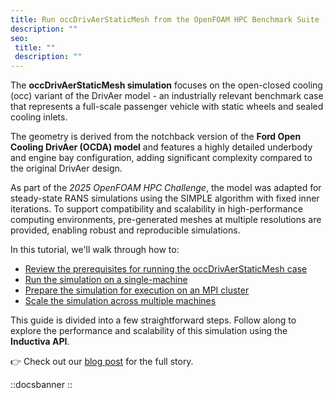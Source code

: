 ```yaml
---
title: Run occDrivAerStaticMesh from the OpenFOAM HPC Benchmark Suite
description: ""
seo:
 title: ""
 description: ""
---
```


The **occDrivAerStaticMesh simulation** focuses on the open-closed cooling (occ) variant of the DrivAer model -
an industrially relevant benchmark case that represents a full-scale passenger vehicle with static wheels and sealed cooling inlets.

The geometry is derived from the notchback version of the **Ford Open Cooling DrivAer (OCDA) model** and features a highly
detailed underbody and engine bay configuration, adding significant complexity compared to the original DrivAer design.

As part of the *2025 OpenFOAM HPC Challenge*, the model was adapted for steady-state
RANS simulations using the SIMPLE algorithm with fixed inner iterations. To support compatibility and scalability in
high-performance computing environments, pre-generated meshes at multiple resolutions are provided, enabling robust and
reproducible simulations.

In this tutorial, we'll walk through how to:
- [Review the prerequisites for running the occDrivAerStaticMesh case](sections/section1)
- [Run the simulation on a single-machine](sections/section2)
- [Prepare the simulation for execution on an MPI cluster](sections/section3)
- [Scale the simulation across multiple machines](sections/section4)

This guide is divided into a few straightforward steps. Follow along to explore the performance and scalability of this simulation
using the **Inductiva API**.

👉 Check out our [blog post](https://inductiva.ai/blog/article/from-supercomputer-to-cloud-a-new-era-for-openfoam-simulations) for the full story.

::docsbanner
::

